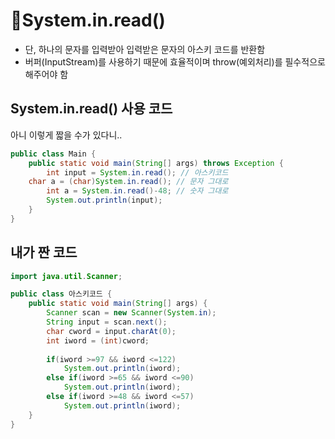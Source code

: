 # 🚩System.in.read()
- 단, 하나의 문자를 입력받아 입력받은 문자의 아스키 코드를 반환함
- 버퍼(InputStream)를 사용하기 때문에 효율적이며 throw(예외처리)를 필수적으로 해주어야 함


## System.in.read() 사용 코드
아니 이렇게 짧을 수가 있다니..
```java
public class Main {
	public static void main(String[] args) throws Exception {
		int input = System.in.read(); // 아스키코드
    char a = (char)System.in.read(); // 문자 그대로
		int a = System.in.read()-48; // 숫자 그대로
		System.out.println(input);
	}
}
```

## 내가 짠 코드
```java
import java.util.Scanner;

public class 아스키코드 {
	public static void main(String[] args) {
		Scanner scan = new Scanner(System.in);
		String input = scan.next();
		char cword = input.charAt(0);
		int iword = (int)cword;
		
		if(iword >=97 && iword <=122)
			System.out.println(iword);
		else if(iword >=65 && iword <=90)
			System.out.println(iword);
		else if(iword >=48 && iword <=57)
			System.out.println(iword);
	}
}
```
